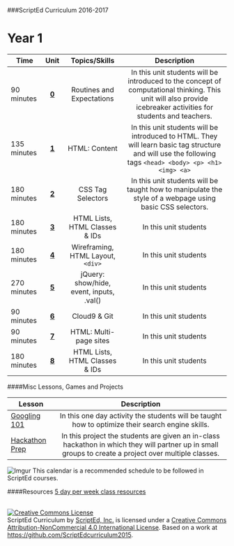 ###ScriptEd Curriculum 2016-2017

Year 1
===================
| Time | Unit | Topics/Skills | Description |
|--------|:-------:|:---------:|:--------------:|
| 90 minutes | [**0**](unit0) | Routines and Expectations | In this unit students will be introduced to the concept of computational thinking. This unit will also provide icebreaker activities for students and teachers.|
|  135 minutes | [**1**](unit1) | HTML: Content | In this unit students will be introduced to HTML. They will learn basic tag structure and will use the following tags `<head> <body> <p> <h1> <img> <a>`|
| 180 minutes | [**2**](unit2) | CSS Tag Selectors | In this unit students will be taught how to manipulate the style of a webpage using basic CSS selectors.|
| 180 minutes | [**3**](unit3) | HTML Lists, HTML Classes & IDs | In this unit students |
| 180 minutes | [**4**](unit4) | Wireframing, HTML Layout, `<div>` | In this unit students |
| 270 minutes | [**5**](unit5) | jQuery: show/hide, event, inputs, .val() | In this unit students |
| 90 minutes | [**6**](unit6) | Cloud9 & Git| In this unit students |
| 90 minutes | [**7**](unit7) | HTML: Multi-page sites| In this unit students |
| 180 minutes | [**8**](unit8) | HTML Lists, HTML Classes & IDs | In this unit students |


####Misc Lessons, Games and Projects

| Lesson | Description |
|-------|:-------:|
| [Googling 101](../miscLessons/googling101) | In this one day activity the students will be taught how to optimize their search engine skills.|
|  [Hackathon Prep]()  | In this project the students are given an in-class hackathon in which they will partner up in small groups to create a project over multiple classes.| 



![Imgur](http://i.imgur.com/jrrNGfI.png)
This calendar is a recommended schedule to be followed in ScriptEd courses.

####Resources
[5 day per week class resources]()  


<br>
<a rel="license" href="http://creativecommons.org/licenses/by-nc/4.0/"><img alt="Creative Commons License" style="border-width:0" src="https://i.creativecommons.org/l/by-nc/4.0/88x31.png" /></a><br /><span xmlns:dct="http://purl.org/dc/terms/" property="dct:title">ScriptEd Curriculum</span> by <a xmlns:cc="http://creativecommons.org/ns#" href="https://github.com/ScriptEdcurriculum/curriculum" property="cc:attributionName" rel="cc:attributionURL">ScriptEd, Inc.</a> is licensed under a <a rel="license" href="http://creativecommons.org/licenses/by-nc/4.0/">Creative Commons Attribution-NonCommercial 4.0 International License</a>.  Based on a work at <a xmlns:dct="http://purl.org/dc/terms/" href="https://github.com/ScriptEdcurriculum/curriculum2015" rel="dct:source">https://github.com/ScriptEdcurriculum2015</a>.
